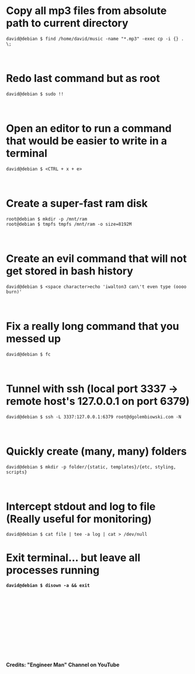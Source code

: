 # Copy all mp3 files from absolute path to current directory 
```
david@debian $ find /home/david/music -name "*.mp3" -exec cp -i {} . \;
```
<br />

# Redo last command but as root
```
david@debian $ sudo !!
```
<br />

# Open an editor to run a command that would be easier to write in a terminal
```
david@debian $ <CTRL + x + e>
```
<br />

# Create a super-fast ram disk

```
root@debian $ mkdir -p /mnt/ram
root@debian $ tmpfs tmpfs /mnt/ram -o size=8192M
```
<br />

# Create an evil command that will not get stored in bash history

```
david@debian $ <space character>echo 'iwalton3 can\'t even type (oooo burn)'
```
<br />

# Fix a really long command that you messed up

```
david@debian $ fc
```
<br />

# Tunnel with ssh (local port 3337 -> remote host's 127.0.0.1 on port 6379)

```
david@debian $ ssh -L 3337:127.0.0.1:6379 root@dgolembiowski.com -N
```
<br />

# Quickly create (many, many) folders

```
david@debian $ mkdir -p folder/{static, templates}/{etc, styling, scripts}
```
<br />

# Intercept stdout and log to file (Really useful for monitoring)

```
david@debian $ cat file | tee -a log | cat > /dev/null
```
<b />


# Exit terminal... but leave all processes running
```
david@debian $ disown -a && exit
```
<br />
<br />
<br />
<br />
<br />
<br />
<br />
<br />
<br />
<br />
<br />
Credits: "Engineer Man" Channel on YouTube
